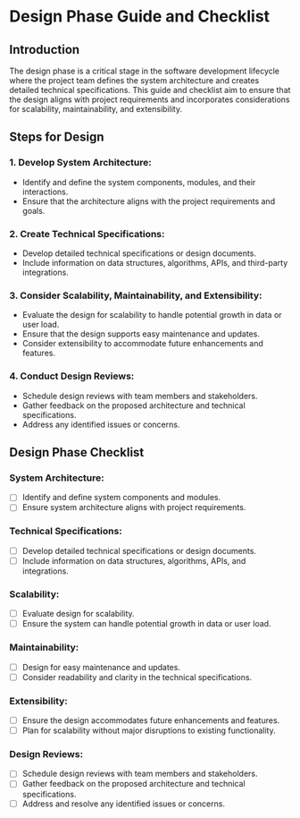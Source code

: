 # Design Phase Guide and Checklist

## Introduction

The design phase is a critical stage in the software development lifecycle where the project team defines the system architecture and creates detailed technical specifications. This guide and checklist aim to ensure that the design aligns with project requirements and incorporates considerations for scalability, maintainability, and extensibility.

## Steps for Design

### 1. **Develop System Architecture:**
   - Identify and define the system components, modules, and their interactions.
   - Ensure that the architecture aligns with the project requirements and goals.

### 2. **Create Technical Specifications:**
   - Develop detailed technical specifications or design documents.
   - Include information on data structures, algorithms, APIs, and third-party integrations.

### 3. **Consider Scalability, Maintainability, and Extensibility:**
   - Evaluate the design for scalability to handle potential growth in data or user load.
   - Ensure that the design supports easy maintenance and updates.
   - Consider extensibility to accommodate future enhancements and features.

### 4. **Conduct Design Reviews:**
   - Schedule design reviews with team members and stakeholders.
   - Gather feedback on the proposed architecture and technical specifications.
   - Address any identified issues or concerns.

## Design Phase Checklist

### System Architecture:
- [ ] Identify and define system components and modules.
- [ ] Ensure system architecture aligns with project requirements.

### Technical Specifications:
- [ ] Develop detailed technical specifications or design documents.
- [ ] Include information on data structures, algorithms, APIs, and integrations.

### Scalability:
- [ ] Evaluate design for scalability.
- [ ] Ensure the system can handle potential growth in data or user load.

### Maintainability:
- [ ] Design for easy maintenance and updates.
- [ ] Consider readability and clarity in the technical specifications.

### Extensibility:
- [ ] Ensure the design accommodates future enhancements and features.
- [ ] Plan for scalability without major disruptions to existing functionality.

### Design Reviews:
- [ ] Schedule design reviews with team members and stakeholders.
- [ ] Gather feedback on the proposed architecture and technical specifications.
- [ ] Address and resolve any identified issues or concerns.